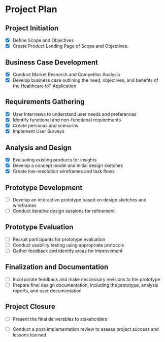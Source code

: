 # Project Plan

## Project Initiation

- [x] Define Scope and Objectives
- [x] Create Product Landing Page of Scope and Objectives.

## Business Case Development

- [x] Conduct Market Research and Competitor Analysis
- [x] Develop business case outlining the need, objectives, and benefits of the Healthcare IoT Application

## Requirements Gathering

- [x] User Interviews to understand user needs and preferences
- [x] Identify functional and non-functional requirements
- [x] Create personas and scenarios
- [x] Implement User Surveys

## Analysis and Design

- [x] Evaluating existing products for insights
- [x] Develop a concept model and initial design sketches
- [x] Create low-resolution wireframes and task flows

## Prototype Development

- [ ] Develop an interactive prototype based on design sketches and wireframes
- [ ] Conduct iterative design sessions for refinement

## Prototype Evaluation

- [ ] Recruit participants for prototype evaluation
- [ ] Conduct usability testing using appropriate protocols
- [ ] Gather feedback and identify areas for improvement

## Finalization and Documentation

- [ ] Incorporate feedback and make neccessary revisions to the prototype
- [ ] Prepare final design documentation, including the prototype, analysis reports, and user documentation

## Project Closure

- [ ] Present the final deliverables to stakeholders
- [ ] Conduct a post-implementation review to assess project success and lessons learned

